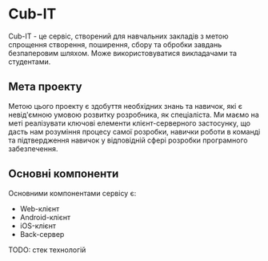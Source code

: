 # Cub-IT
Cub-IT - це сервіс, створений для навчальних закладів з метою спрощення створення, поширення, сбору та обробки завдань безпаперовим шляхом.
Може використовуватися викладачами та студентами.

## Мета проекту
Метою цього проекту є здобуття необхідних знань та навичок, які є невід'ємною умовою розвитку розробника, як спеціаліста.
Ми маємо на меті реалізувати ключові елементи клієнт-серверного застосунку, що дасть нам розуміння процесу самої розробки, 
навички роботи в команді та підтвердження навичок у відповідній сфері розробки програмного забезпечення.

## Основні компоненти
Основними компонентами сервісу є:
 - Web-клієнт
 - Android-клієнт
 - iOS-клієнт
 - Back-сервер

TODO: стек технологій
